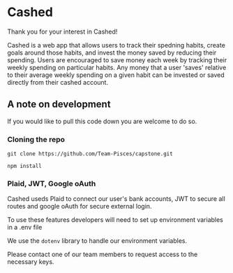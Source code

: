 # Cashed

Thank you for your interest in Cashed!

Cashed is a web app that allows users to track their spedning habits, create goals around those habits, and invest the money saved by reducing their spending. Users are encouraged to save money each week by tracking their weekly spending on particular habits. Any money that a user 'saves' relative to their average weekly spending on a given habit can be invested or saved directly from their cashed account.

## A note on development

If you would like to pull this code down you are welcome to do so.

### Cloning the repo

`git clone https://github.com/Team-Pisces/capstone.git`
 
`npm install`

### Plaid, JWT, Google oAuth

Cashed useds Plaid to connect our user's bank accounts, JWT to secure all routes and google oAuth for secure external login.

To use these features developers will need to set up environment variables in a .env file

We use the `dotenv` library to handle our environment variables.

Please contact one of our team members to request access to the necessary keys.
